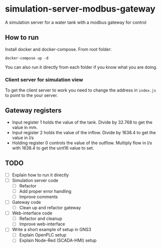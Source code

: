 # simulation-server-modbus-gateway
A simulation server for a water tank with a modbus gateway for control

## How to run
Install docker and docker-compose.
From root folder:
```
docker-compose up -d
```
You can also run it directly from each folder if you know what you are doing.

### Client server for simulation view
To get the client server to work you need to change the address in `index.js` to point to the your server.

## Gateway registers
- Input register 1 holds the value of the tank. Divide by 32.768 to get the value in mm.
- Input register 2 holds the value of the inflow. Divide by 1638.4 to get the value in l/s
- Holding register 0 controls the value of the outflow. Multiply flow in l/s with 1638.4 to get the uint16 value to set.

## TODO
- [ ] Explain how to run it directly
- [ ] Simulation server code
  - [ ] Refactor
  - [ ] Add proper error handling
  - [ ] Improve comments
- [ ] Gateway code
  - [ ] Clean up and refactor gateway
- [ ] Web-interface code
  - [ ] Refactor and cleanup
  - [ ] Improve web-interface
- [ ] Write a short example of setup in GNS3
  - [ ] Explain OpenPLC setup
  - [ ] Explain Node-Red (SCADA-HMI) setup
